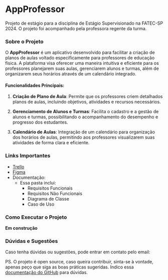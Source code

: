# AppProfessor
Projeto de estágio para a disciplina de Estágio Supervisionado na FATEC-SP 2024. O projeto foi acompanhado pela professora regente da turma.

### Sobre o Projeto
O **AppProfessor** é um aplicativo desenvolvido para facilitar a criação de planos de aulas voltado especificamente para professores de educação física. A plataforma visa oferecer uma maneira intuitiva e eficiente para os professores planejarem suas aulas, gerenciarem alunos e turmas, além de organizarem seus horários através de um calendário integrado.

#### Funcionalidades Principais:
1. **Criação de Plano de Aula**: Permite que os professores criem detalhados planos de aulas, incluindo objetivos, atividades e recursos necessários.
   
2. **Gerenciamento de Alunos e Turmas**: Facilita o cadastro e a gestão de alunos e turmas, possibilitando o acompanhamento do desempenho e progresso dos estudantes.

3. **Calendário de Aulas**: Integração de um calendário para organização dos horários de aulas, permitindo aos professores visualizarem suas atividades de forma clara e eficiente.

### Links Importantes
- [Trello](https://trello.com/invite/b/ERg4VDxw/ATTI804eb6cda8262d4ec1d07a6bf5f9e0d3F88DD58E/appprofessor)
- [Figma](https://www.figma.com/design/PAQScvbMttrBhkqZFWggzk/AppProfessor?node-id=0-1&t=R8Bg3rLNsxJU24zA-1)
- Documentação:
  - Essa pasta inclui:
    - Requisitos Funcionais
    - Requisitos Não Funcionais
    - Diagrama de Classe
    - Caso de Uso

### Como Executar o Projeto
**Em construção**

### Dúvidas e Sugestões
Caso tenha dúvidas ou sugestões, pode entrar em contato pelo email:

PS. O projeto é open source, caso queira contribuir, sinta-se à vontade, apenas peço que siga as boas práticas sugeridas. Indico essa [documentação do GitHub](https://docs.github.com/pt/pull-requests/collaborating-with-pull-requests/working-with-forks/fork-a-repo?tool=desktop) para dúvidas.




